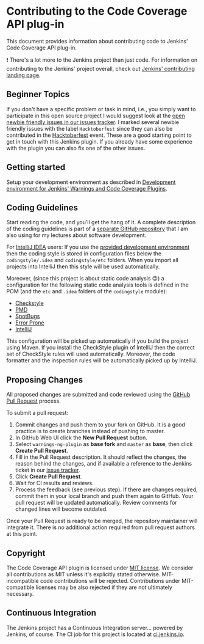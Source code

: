 # Contributing to the Code Coverage API plug-in

This document provides information about contributing code to Jenkins' Code Coverage API plug-in.

:exclamation: There's a lot more to the Jenkins project than just code. For information on contributing to the Jenkins'
project overall, check out [Jenkins' contributing landing page](https://jenkins.io/participate/).
 
## Beginner Topics

If you don't have a specific problem or task in mind, i.e.,  you simply want to participate in this open source project 
I would suggest look at the [open newbie friendly issues in our issues tracker](https://github.com/jenkinsci/code-coverage-api-plugin/issues?q=is%3Aissue+is%3Aopen+label%3AHacktoberfest). 
I marked several newbie friendly issues with the label `Hacktoberfest` since they can also be contributed in the 
[Hacktoberfest](https://hacktoberfest.digitalocean.com) event. These are a good starting point to get in touch with this 
Jenkins plugin. If you already have some experience with the plugin you can also fix one of the other issues. 

## Getting started

Setup your development environment as described in 
[Development environment for Jenkins' Warnings and Code Coverage Plugins](https://github.com/uhafner/warnings-ng-plugin-devenv).

## Coding Guidelines

Start reading the code, and you'll get the hang of it. A complete description of the 
coding guidelines is part of a [separate GitHub repository](https://github.com/uhafner/codingstyle) that I am also using
for my lectures about software development. 

For [IntelliJ IDEA](https://www.jetbrains.com/idea/) users: If you use the
[provided development environment](https://github.com/uhafner/warnings-ng-plugin-devenv) then the coding style is stored
in configuration files below the `codingstyle/.idea` and `codingstyle/etc` folders. When you import all projects into IntelliJ 
then this style will be used automatically. 

Moreover, (since this project is about static code analysis :wink:) a configuration for the following static code
analysis tools is defined in the POM (and the `etc` and `.idea` folders of the `codingstyle` module):
- [Checkstyle](http://checkstyle.sourceforge.net/)
- [PMD](https://pmd.github.io/)
- [SpotBugs](https://spotbugs.github.io)
- [Error Prone](http://errorprone.info)
- [IntelliJ](https://www.jetbrains.com/help/idea/code-inspection.html)

This configuration will be picked up automatically if you build the project using Maven. If you install the CheckStyle 
plugin of IntelliJ then the correct set of CheckStyle rules will used automatically. Moreover, the code formatter and 
the inspection rules will be automatically picked up by IntelliJ.

## Proposing Changes

All proposed changes are submitted and code reviewed using the 
[GitHub Pull Request](https://docs.github.com/en/pull-requests/collaborating-with-pull-requests/proposing-changes-to-your-work-with-pull-requests/about-pull-requests) process.

To submit a pull request:

1. Commit changes and push them to your fork on GitHub.
It is a good practice is to create branches instead of pushing to master.
2. In GitHub Web UI click the **New Pull Request** button.
3. Select `warnings-ng-plugin` as **base fork** and `master` as **base**, then click **Create Pull Request**.
4. Fill in the Pull Request description. It should reflect the changes, the reason behind the changes, and if available a
reference to the Jenkins ticket in our [issue tracker](https://issues.jenkins.io/).
5. Click **Create Pull Request**.
6. Wait for CI results and reviews. 
7. Process the feedback (see previous step). If there are changes required, commit them in your local branch and push them
again to GitHub. Your pull request will be updated automatically. Review comments for changed lines will become outdated.

Once your Pull Request is ready to be merged, the repository maintainer will integrate it.
There is no additional action required from pull request authors at this point.

## Copyright

The Code Coverage API plugin is licensed under [MIT license](./LICENSE). We consider all contributions as MIT unless it's 
explicitly stated otherwise. MIT-incompatible code contributions will be rejected.
Contributions under MIT-compatible licenses may be also rejected if they are not ultimately necessary.

## Continuous Integration

The Jenkins project has a Continuous Integration server... powered by Jenkins, of course.
The CI job for this project is located at [ci.jenkins.io](https://ci.jenkins.io/job/Plugins/job/code-coverage-api-plugin/).

